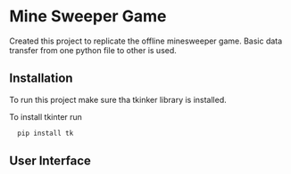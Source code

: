 # Mine Sweeper Game

Created this project to replicate the offline minesweeper game. Basic data transfer from one python file to other is used.


## Installation

To run this project make sure tha tkinker library is installed.

To install tkinter run

```bash
  pip install tk
```
    
## User Interface
